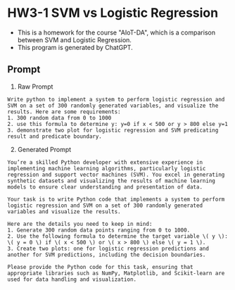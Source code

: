 # HW3-1 SVM vs Logistic Regression

* This is a homework for the course "AIoT-DA", which is a comparison between SVM and Logistic Regression.
* This program is generated by ChatGPT.

## Prompt

1. Raw Prompt

```plaintext
Write python to implement a system to perform logistic regression and SVM on a set of 300 randomly generated variables, and visualize the results. Here are some requirements:
1. 300 random data from 0 to 1000
2. use this formula to determine y: y=0 if x < 500 or y > 800 else y=1
3. demonstrate two plot for logistic regression and SVM predicating result and predicate boundary.
```

2. Generated Prompt

```plaintext
You’re a skilled Python developer with extensive experience in implementing machine learning algorithms, particularly logistic regression and support vector machines (SVM). You excel in generating synthetic datasets and visualizing the results of machine learning models to ensure clear understanding and presentation of data.

Your task is to write Python code that implements a system to perform logistic regression and SVM on a set of 300 randomly generated variables and visualize the results. 

Here are the details you need to keep in mind: 
1. Generate 300 random data points ranging from 0 to 1000.
2. Use the following formula to determine the target variable \( y \): \( y = 0 \) if \( x < 500 \) or \( x > 800 \) else \( y = 1 \).
3. Create two plots: one for logistic regression predictions and another for SVM predictions, including the decision boundaries.

Please provide the Python code for this task, ensuring that appropriate libraries such as NumPy, Matplotlib, and Scikit-learn are used for data handling and visualization.
```
